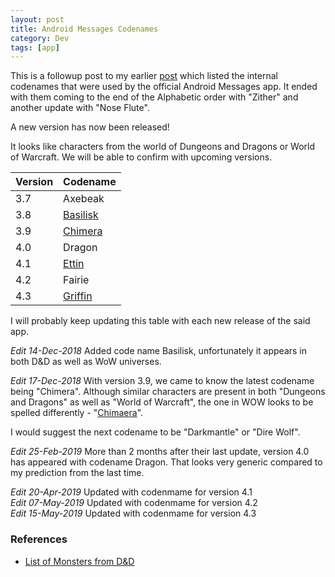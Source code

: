 ```yaml
---
layout: post
title: Android Messages Codenames
category: Dev
tags: [app]
---
```


This is a followup post to my earlier [post](http://midhunhk.github.io/dev/2018/09/06/android-messages-codenames/) which listed the internal codenames
that were used by the official Android Messages app. It ended with them coming to the end of the Alphabetic order with "Zither" and another update with "Nose Flute". 

A new version has now been released!
<!-- more -->
It looks like characters from the world of Dungeons and Dragons or World of Warcraft. We will be able to confirm with upcoming versions.

| Version | Codename |
|---------|----------|
| 3.7     | Axebeak  |
| 3.8     | [Basilisk](https://en.wikipedia.org/wiki/Basilisk_(fantasy_role_play)) |
| 3.9     | [Chimera](https://en.wikipedia.org/wiki/Chimera_(Dungeons_%26_Dragons)) |
| 4.0     | Dragon   |
| 4.1     | [Ettin](https://en.wikipedia.org/wiki/Ettin_(Dungeons_%26_Dragons)) |
| 4.2     | Fairie   |
| 4.3     | [Griffin](https://en.wikipedia.org/wiki/Griffon_(Dungeons_%26_Dragons))  |

I will probably keep updating this table with each new release of the said app.

*Edit 14-Dec-2018* Added code name Basilisk, unfortunately it appears in both D&D as well as WoW universes.

*Edit 17-Dec-2018* With version 3.9, we came to know the latest codename being "Chimera". Although similar characters are present 
in both "Dungeons and Dragons" as well as "World of Warcraft", the one in WOW looks to be spelled differently - 
"[Chimaera](http://wowwiki.wikia.com/wiki/Chimaera)".

I would suggest the next codename to be "Darkmantle" or "Dire Wolf".

*Edit 25-Feb-2019* More than 2 months after their last update, version 4.0 has appeared with codename Dragon. That looks very generic compared to my prediction from the last time.

*Edit 20-Apr-2019* Updated with codenmame for version 4.1  
*Edit 07-May-2019* Updated with codenmame for version 4.2  
*Edit 15-May-2019* Updated with codenmame for version 4.3 

### References
 - [List of Monsters from D&D](https://en.wikipedia.org/wiki/List_of_Dungeons_%26_Dragons_5th_edition_monsters)

